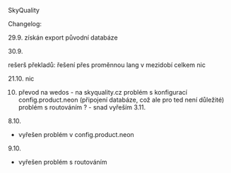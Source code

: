 SkyQuality

Changelog:

29.9. získán export původní databáze

30.9.

rešerš překladů: řešení přes proměnnou lang v mezidobí celkem nic

21.10. nic

10. převod na wedos - na skyquality.cz
problém s konfigurací config.product.neon (připojení databáze, což ale pro ted není důležité)
problém s routováním ? - snad vyřeším 3.11.

8.10.
 - vyřešen problém v config.product.neon
 
9.10.
 - vyřešen problém s routováním
 